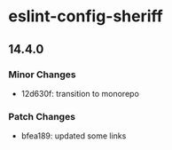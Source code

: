 # eslint-config-sheriff

## 14.4.0

### Minor Changes

- 12d630f: transition to monorepo

### Patch Changes

- bfea189: updated some links
